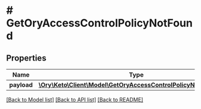 # # GetOryAccessControlPolicyNotFound

## Properties

Name | Type | Description | Notes
------------ | ------------- | ------------- | -------------
**payload** | [**\Ory\Keto\Client\Model\GetOryAccessControlPolicyNotFoundBody**](GetOryAccessControlPolicyNotFoundBody.md) |  | [optional] 

[[Back to Model list]](../../README.md#documentation-for-models) [[Back to API list]](../../README.md#documentation-for-api-endpoints) [[Back to README]](../../README.md)


